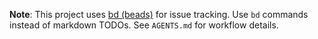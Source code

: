 **Note**: This project uses [bd (beads)](https://github.com/steveyegge/beads) for issue tracking. Use `bd` commands instead of markdown TODOs. See `AGENTS.md` for workflow details.
